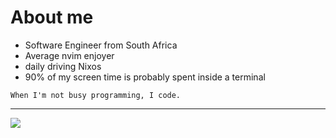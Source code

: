 # About me

- Software Engineer from South Africa
- Average nvim enjoyer
- daily driving Nixos 
- 90% of my screen time is probably spent inside a terminal

`When I'm not busy programming, I code.`

----------

<picture>
  <source
    srcset="https://github-readme-stats.vercel.app/api?username=francoisrob&show_icons=true&theme=dark"
    media="(prefers-color-scheme: dark)"
  />
  <source
    srcset="https://github-readme-stats.vercel.app/api?username=francoisrob&show_icons=true"
    media="(prefers-color-scheme: light), (prefers-color-scheme: no-preference)"
  />
  <img src="https://github-readme-stats.vercel.app/api?username=francoisrob&show_icons=true" />
</picture>
